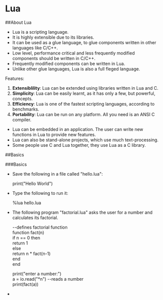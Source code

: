 # Lua

##About Lua

* Lua is a scripting language. 
* It is highly extensible due to its libraries.
* It can be used as a glue language, to glue components written in other languages like C/C++.
* Low level, performance critical and less frequently modified components should be written in C/C++. 
* Frequently modified components can be written in Lua. 
* Unlike other glue languages, Lua is also a full fleged language. 

Features:          
 1. **Extensiblility**: Lua can be extended using libraries written in Lua and C.        
 2. **Simplicity**: Lua can be easily learnt, as it has only a few, but powerful, concepts.        
 3. **Efficiency**: Lua is one of the fastest scripting languages, according to benchmarks.        
 4. **Portability**: Lua can be run on any platform. All you need is an ANSI C compiler.         
 
* Lua can be embedded in an application. The user can write new functions in Lua to provide new features.
* Lua can also be stand-alone projects, which use much text-processing.
* Some people use C and Lua together, they use Lua as a C library. 

##Basics

###Basics

* Save the following in a file called "hello.lua":          
 
	print("Hello World")
	
* Type the following to run it:                    

	%lua hello.lua

* The following program "factorial.lua" asks the user for a number and calculates its factorial.                  

	--defines factorial function       
	function fact(n)           
		if n == 0 then            
			return 1            
		else           
			return n * fact(n-1)          
		end              
	end                   
	
	print("enter a number:")            
	a = io.read("*n")			--reads a number           
	print(fact(a))		

* 
	
	
